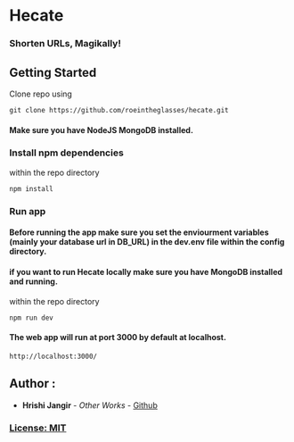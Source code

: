 # Hecate
### Shorten URLs, Magikally!

## Getting Started  

Clone repo using

```
git clone https://github.com/roeintheglasses/hecate.git
```
#### Make sure you have NodeJS MongoDB installed.

### Install npm dependencies

within the repo directory

```
npm install
```

### Run app

#### Before running the app make sure you set the enviourment variables (mainly your database url in DB_URL) in the dev.env file within the config directory.
#### if you want to run Hecate locally make sure you have MongoDB installed and running.

within the repo directory

```
npm run dev
```

#### The web app will run at port 3000 by default at localhost.

```
http://localhost:3000/
```


## Author :

*  **Hrishi Jangir** - *Other Works* - [Github](https://github.com/roeintheglasses)

### [License: MIT](LICENSE.md)  
